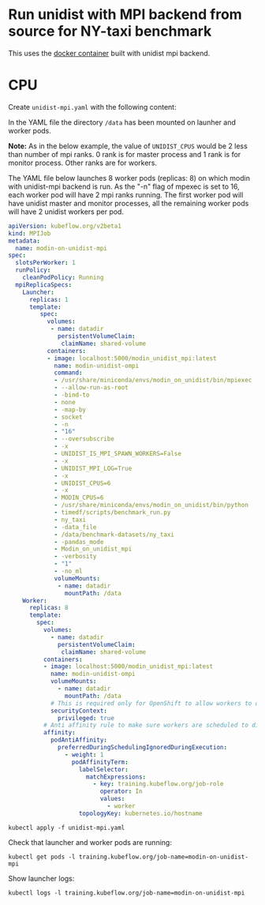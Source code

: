 # Run unidist with MPI backend from source for NY-taxi benchmark

This uses the [docker container](/docker/unidist-mpi/Dockerfile) built with unidist mpi backend.

# CPU

Create `unidist-mpi.yaml` with the following content:

In the YAML file the directory `/data` has been mounted on launher and worker pods.

**Note:** As in the below example, the value of `UNIDIST_CPUS` would be 2 less than number of mpi ranks. 0 rank is for master process and 1 rank is for monitor process. Other ranks are for workers.

The YAML file below launches 8 worker pods (replicas: 8) on which modin with unidist-mpi backend is run.
As the "-n" flag of mpexec is set to 16, each worker pod will have 2 mpi ranks running.
The first worker pod will have unidist master and monitor processes, all the remaining worker pods will have 2 unidist workers per pod.

```yaml
apiVersion: kubeflow.org/v2beta1
kind: MPIJob
metadata:
  name: modin-on-unidist-mpi
spec:
  slotsPerWorker: 1
  runPolicy:
    cleanPodPolicy: Running
  mpiReplicaSpecs:
    Launcher:
      replicas: 1
      template:
         spec:
           volumes:
            - name: datadir
              persistentVolumeClaim:
               claimName: shared-volume
           containers:           
           - image: localhost:5000/modin_unidist_mpi:latest
             name: modin-unidist-ompi
             command:               
             - /usr/share/miniconda/envs/modin_on_unidist/bin/mpiexec
             - --allow-run-as-root
             - -bind-to
             - none
             - -map-by
             - socket
             - -n
             - "16"
             - --oversubscribe
             - -x
             - UNIDIST_IS_MPI_SPAWN_WORKERS=False
             - -x
             - UNIDIST_MPI_LOG=True
             - -x
             - UNIDIST_CPUS=6
             - -x
             - MODIN_CPUS=6
             - /usr/share/miniconda/envs/modin_on_unidist/bin/python
             - timedf/scripts/benchmark_run.py
             - ny_taxi
             - -data_file
             - /data/benchmark-datasets/ny_taxi
             - -pandas_mode
             - Modin_on_unidist_mpi
             - -verbosity
             - "1"
             - -no_ml
             volumeMounts:
              - name: datadir
                mountPath: /data
    Worker:
      replicas: 8
      template:
        spec:
          volumes:
            - name: datadir
              persistentVolumeClaim:
               claimName: shared-volume
          containers:
          - image: localhost:5000/modin_unidist_mpi:latest
            name: modin-unidist-ompi
            volumeMounts:
              - name: datadir
                mountPath: /data
            # This is required only for OpenShift to allow workers to do chroot,
            securityContext:
              privileged: true          
          # Anti affinity rule to make sure workers are scheduled to different nodes.  
          affinity:
            podAntiAffinity:
              preferredDuringSchedulingIgnoredDuringExecution:
                - weight: 1
                  podAffinityTerm:
                    labelSelector:
                      matchExpressions:
                        - key: training.kubeflow.org/job-role
                          operator: In
                          values:
                            - worker
                    topologyKey: kubernetes.io/hostname
```

```shell
kubectl apply -f unidist-mpi.yaml
```

Check that launcher and worker pods are running:

```shell
kubectl get pods -l training.kubeflow.org/job-name=modin-on-unidist-mpi
```

Show launcher logs:

```shell
kubectl logs -l training.kubeflow.org/job-name=modin-on-unidist-mpi
```

